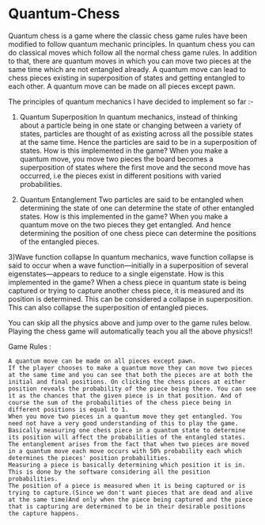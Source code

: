 # Quantum-Chess


Quantum chess is a game where the classic chess game rules have been modified to follow quantum mechanic principles. In quantum chess you can do classical moves which follow all the normal chess game rules. In addition to that, there are quantum moves in which you can move two pieces at the same time which are not entangled already. A quantum move can lead to chess pieces existing in superposition of states and getting entangled to each other. A quantum move can be made on all pieces except pawn.

The principles of quantum mechanics I have decided to implement so far :-

1) Quantum Superposition
     In quantum mechanics, instead of thinking about a particle being in one state or changing between a variety of states, particles are thought of as existing across all the possible states at the same time. Hence the particles are said to be in a superposition of states. 
How is this implemented in the game?
    When you make a quantum move, you move two pieces the board becomes a superposition of states where the first move and the second move has occurred, i.e the pieces exist in different positions with varied probabilities.

2) Quantum Entanglement
         Two particles are said to be entangled when determining the state of one can determine the state of other entangled states.
How is this implemented in the game?
     When you make a quantum move on the two pieces they get entangled. And hence determining the position of one chess piece can determine the positions of the entangled pieces.

3)Wave function collapse
         In quantum mechanics, wave function collapse is said to occur when a wave function—initially in a superposition of several eigenstates—appears to reduce to a single eigenstate.
How is this implemented in the game?
     When a chess piece in quantum state is being captured or trying to capture another chess piece, it is measured and its position is determined. This can be considered a collapse in superposition. This can also collapse the superposition of entangled pieces.

You can skip all the physics above and jump over to the game rules below. Playing the chess game will automatically teach you all the above physics!!

Game Rules :

    A quantum move can be made on all pieces except pawn.
    If the player chooses to make a quantum move they can move two pieces at the same time and you can see that both the pieces are at both the initial and final positions. On clicking the chess pieces at either position reveals the probability of the piece being there. You can see it as the chances that the given piece is in that position. And of course the sum of the probabilities of the chess piece being in different positions is equal to 1.
    When you move two pieces in a quantum move they get entangled. You need not have a very good understanding of this to play the game. Basically measuring one chess piece in a quantum state to determine its position will affect the probabilities of the entangled states. The entanglement arises from the fact that when two pieces are moved in a quantum move each move occurs with 50% probability each which determines the pieces' position probabilities.
    Measuring a piece is basically determining which position it is in. This is done by the software considering all the position probabilities.
    The position of a piece is measured when it is being captured or is trying to capture.(Since we don't want pieces that are dead and alive at the same time)And only when the piece being captured and the piece that is capturing are determined to be in their desirable positions the capture happens.
       

